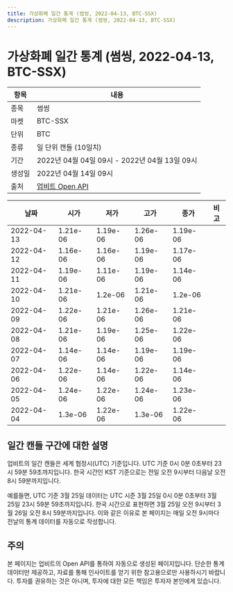 ```yaml
---
title: 가상화폐 일간 통계 (썸씽, 2022-04-13, BTC-SSX)
description: 가상화폐 일간 통계 (썸씽, 2022-04-13, BTC-SSX)
---
```



가상화폐 일간 통계 (썸씽, 2022-04-13, BTC-SSX)
===

|항목|내용|
|--|--|
|종목|썸씽|
|마켓|BTC-SSX|
|단위|BTC|
|종류|일 단위 캔들 (10일치)|
|기간|2022년 04월 04일 09시 - 2022년 04월 13일 09시|
|생성일|2022년 04월 14일 09시|
|출처|[업비트 Open API](https://docs.upbit.com)|


|날짜|시가|저가|고가|종가|비고|
|--|--|--|--|--|--|
|2022-04-13|1.21e-06|1.19e-06|1.26e-06|1.19e-06|    |
|2022-04-12|1.16e-06|1.16e-06|1.19e-06|1.17e-06|    |
|2022-04-11|1.19e-06|1.11e-06|1.19e-06|1.14e-06|    |
|2022-04-10|1.21e-06|1.2e-06|1.21e-06|1.2e-06|    |
|2022-04-09|1.22e-06|1.21e-06|1.26e-06|1.21e-06|    |
|2022-04-08|1.21e-06|1.19e-06|1.25e-06|1.22e-06|    |
|2022-04-07|1.14e-06|1.14e-06|1.19e-06|1.19e-06|    |
|2022-04-06|1.22e-06|1.14e-06|1.22e-06|1.14e-06|    |
|2022-04-05|1.24e-06|1.22e-06|1.24e-06|1.23e-06|    |
|2022-04-04|1.3e-06|1.22e-06|1.3e-06|1.22e-06|    |


일간 캔들 구간에 대한 설명
---


업비트의 일간 캔들은 세계 협정시(UTC) 기준입니다. 
UTC 기준 0시 0분 0초부터 23시 59분 59초까지입니다. 
한국 시간인 KST 기준으로는 전일 오전 9시부터 다음날 오전 8시 59분까지입니다. 


예를들면, UTC 기준 3월 25일 데이터는 UTC 시준 3월 25일 0시 0분 0초부터 3월 25일 23시 59분 59초까지입니다. 
한국 시간으로 표현하면 3월 25일 오전 9시부터 3월 26일 오전 8시 59분까지입니다. 
이와 같은 이유로 본 페이지는 매일 오전 9시마다 전날의 통계 데이터를 자동으로 작성합니다. 


주의
---


본 페이지는 업비트의 Open API를 통하여 자동으로 생성된 페이지입니다. 
단순한 통계 데이터만 제공하고, 자료를 통해 인사이트를 얻기 위한 참고용으로만 사용하시기 바랍니다. 
투자를 권유하는 것은 아니며, 투자에 대한 모든 책임은 투자자 본인에게 있습니다. 
